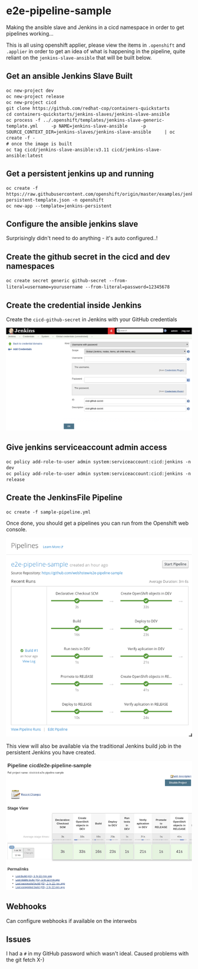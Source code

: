 # e2e-pipeline-sample

Making the ansible slave and Jenkins in a cicd namespace in order to get pipelines working...

This is all using openshift applier, please view the items in `.openshift` and `.applier` in order to get an idea of what is happening in the pipeline, quite reliant on the `jenkins-slave-ansible` that will be built below.

## Get an ansible Jenkins Slave Built

```shell
oc new-project dev
oc new-project release
oc new-project cicd
git clone https://github.com/redhat-cop/containers-quickstarts
cd containers-quickstarts/jenkins-slaves/jenkins-slave-ansible
oc process -f ../.openshift/templates/jenkins-slave-generic-template.yml     -p NAME=jenkins-slave-ansible     -p SOURCE_CONTEXT_DIR=jenkins-slaves/jenkins-slave-ansible     | oc create -f -
# once the image is built
oc tag cicd/jenkins-slave-ansible:v3.11 cicd/jenkins-slave-ansible:latest
```

## Get a persistent jenkins up and running

```shell
oc create -f https://raw.githubusercontent.com/openshift/origin/master/examples/jenkins/jenkins-persistent-template.json -n openshift
oc new-app --template=jenkins-persistent

```

## Configure the ansible jenkins slave

Surprisingly didn't need to do anything - it's auto configured..!

## Create the github secret in the cicd and dev namespaces

`oc create secret generic github-secret --from-literal=username=yourusername --from-literal=password=12345678`

## Create the credential inside Jenkins

Create the `cicd-github-secret` in Jenkins with your GitHub credentials

![add-jenkins-credential](./images/add-jenkins-credential.png)

## Give jenkins serviceaccount admin access

```shell
oc policy add-role-to-user admin system:serviceaccount:cicd:jenkins -n dev
oc policy add-role-to-user admin system:serviceaccount:cicd:jenkins -n release
```

## Create the JenkinsFile Pipeline

```shell
oc create -f sample-pipeline.yml
```

Once done, you should get a pipelines you can run from the Openshift web console.

![openshift-e2e-pipeline](./images/pipelines-screenshot.png)

This view will also be available via the traditional Jenkins build job in the persistent Jenkins you have created.

![openshift-jenkins-pipeline](./images/pipeline-jenkins-screenshot.png)

## Webhooks

Can configure webhooks if available on the interwebs

## Issues

I had a `#` in my GitHub password which wasn't ideal.  Caused problems with the git fetch X-)